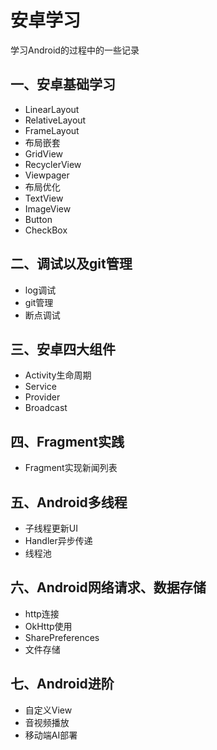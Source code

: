 # 安卓学习
学习Android的过程中的一些记录
## 一、安卓基础学习


* LinearLayout
* RelativeLayout
* FrameLayout
* 布局嵌套
* GridView
* RecyclerView
* Viewpager
* 布局优化
* TextView
* ImageView
* Button
* CheckBox


## 二、调试以及git管理
* log调试
* git管理
* 断点调试


## 三、安卓四大组件

* Activity生命周期
* Service
* Provider
* Broadcast

## 四、Fragment实践
* Fragment实现新闻列表

## 五、Android多线程
* 子线程更新UI
* Handler异步传递
* 线程池

## 六、Android网络请求、数据存储
* http连接
* OkHttp使用
* SharePreferences
* 文件存储

## 七、Android进阶
* 自定义View
* 音视频播放
* 移动端AI部署

